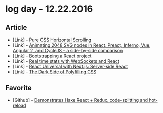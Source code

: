 # log day - 12.22.2016

## Article

- \[Link\] - [Pure CSS Horizontal Scrolling](https://css-tricks.com/pure-css-horizontal-scrolling/)
- \[Link\] - [Animating 2048 SVG nodes in React, Preact, Inferno, Vue, Angular 2, and CycleJS – a side-by-side comparison](https://swizec.com/blog/animating-svg-nodes-react-preact-inferno-vue/swizec/7311)
- \[Link\] - [Bootstrapping a React project](https://auth0.com/blog/bootstrapping-a-react-project/)
- \[Link\] - [Real time stats with WebSockets and React](https://peteris.rocks/blog/real-time-stats-with-websockets-and-react/)
- \[Link\] - [React Universal with Next.js: Server-side React](https://scotch.io/tutorials/react-universal-with-next-js-server-side-react)
- \[Link\] - [The Dark Side of Polyfilling CSS](https://philipwalton.com/articles/the-dark-side-of-polyfilling-css/)


## Favorite

- \[Github\] - [Demonstrates Haxe React + Redux, code-splitting and hot-reload](https://github.com/elsassph/haxe-react-redux)
